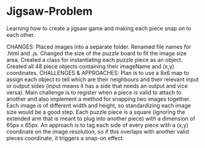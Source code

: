 # Jigsaw-Problem
Learning how to create a jigsaw game and making each piece snap on to each other. 

CHANGES:
Placed images into a separate folder. Renamed file names for .html and .js. 
Changed the size of the puzzle board to fit the image size area.
Created a class for instantiating each puzzle piece as an object.
Created all 48 piece objects containing their imageName and (x,y) coordinates.
CHALLENGES & APPROACHES:
Plan is to use a 8x6 map to assign each object to tell which are their neighbours and their relevant input or output sides (input means it has a side that needs an output and vice versa).
Main challenge is to register when a piece is valid to attach to another and also implement a method for snapping two images together.
Each image is of different width and height, so standardizing each image size would be a good step.
Each puzzle piece is a square (ignoring the extended arm that is meant to plug into another piece) with a dimension of 65px x 65px.
An approach is to tag each side of every piece with a (x,y) coordinate on the image resolution, so if this overlaps with another valid pieces coordinate, it triggers a snap-on effect.
